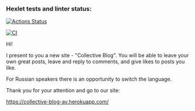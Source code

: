 ### Hexlet tests and linter status:
[![Actions Status](https://github.com/MehPNZ/rails-project-lvl2/workflows/hexlet-check/badge.svg)](https://github.com/MehPNZ/rails-project-lvl2/actions)

[![CI](https://github.com/MehPNZ/rails-project-lvl2/actions/workflows/makefile.yml/badge.svg)](https://github.com/MehPNZ/rails-project-lvl2/actions/workflows/makefile.yml)

Hi!

I present to you a new site - "Collective Blog". You will be able to leave your own great posts, leave and reply to comments, and give likes to posts you like. 

For Russian speakers there is an opportunity to switch the language. 

Thank you for your attention and go to our site:

https://collective-blog-av.herokuapp.com/